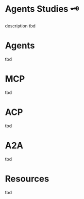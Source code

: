 # Agents Studies 🗝️

description tbd

# Agents
tbd

# MCP
tbd

# ACP
tbd

# A2A
tbd

# Resources 
tbd

